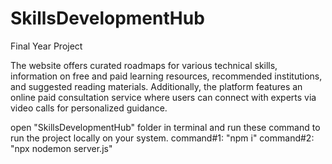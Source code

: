 # SkillsDevelopmentHub
Final Year Project

The website offers curated roadmaps for various technical skills, information on free and paid learning resources, recommended institutions, and suggested reading materials. Additionally, the platform features an online paid consultation service where users can connect with experts via video calls for personalized guidance.

open "SkillsDevelopmentHub" folder in terminal and run these command to run the project locally on your system.
command#1: "npm i"
command#2: "npx nodemon server.js"
